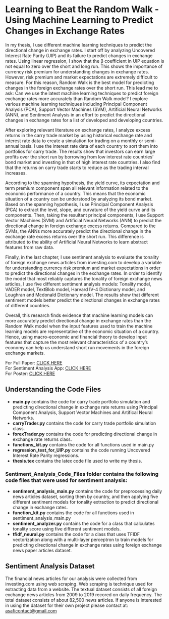 # Learning to Beat the Random Walk - Using Machine Learning to Predict Changes in Exchange Rates

In my thesis, I use different machine learning techniques to predict the directional change in exchange rates. I start off by analyzing Uncovered Interest Rate Parity (UIP) and its failure to predict changes in exchange rates. Using linear regression, I show that the β coefficient in UIP equation is not equal to zero over the short and long run. This shows the importance of currency risk premium for understanding changes in exchange rates. However, risk premium and market expectations are extremely difficult to measure. For this reason, Random Walk is the best model for predicting changes in the foreign exchange rates over the short run. This lead me to ask: Can we use the latest machine learning techniques to predict foreign exchange rates more accurately than Random Walk model? I explore various machine learning techniques including Principal Component Analysis (PCA), Support Vector Machines (SVM), Artificial Neural Networks (ANN), and Sentiment Analysis in an effort to predict the directional changes in exchange rates for a list of developed and developing countries.

After exploring relevant literature on exchange rates, I analyze excess returns in the carry trade market by using historical exchange rate and interest rate data to create a simulation for trading on a monthly or semi-annual basis. I use the interest rate data of each country to sort them into portfolios for carry trade. The results show that investors can earn large profits over the short run by borrowing from low interest rate countries’ bond market and investing in that of high interest rate countries. I also find that the returns on carry trade starts to reduce as the trading interval increases.

According to the spanning hypothesis, the yield curve, its expectation and term premium component span all relevant information related to the economic performance of a country. This means that the economic situation of a country can be understood by analyzing its bond market. Based on the spanning hypothesis, I use Principal Component Analysis (PCA) to extract the level, slope, and curvature of the yield curve and its components. Then, taking the resultant principal components, I use Support Vector Machines (SVM) and Artificial Neural Networks (ANN) to predict the directional change in foreign exchange excess returns. Compared to the SVMs, the ANNs more accurately predict the directional change in the exchange rate excess returns over the short run. This difference is attributed to the ability of Artificial Neural Networks to learn abstract features from raw data.

Finally, in the last chapter, I use sentiment analysis to evaluate the tonality of foreign exchange news articles from investing.com to develop a variable for understanding currency risk premium and market expectations in order to predict the directional changes in the exchange rates. In order to identify the model that most reliably captures the tonality of foreign exchange news articles, I use five different sentiment analysis models: Tonality model, VADER model, TextBlob model, Harvard IV-4 Dictionary model, and Loughran and Mcdonald Dictionary model. The results show that different sentiment models better predict the directional changes in exchange rates of different countries.

Overall, this research finds evidence that machine learning models can more accurately predict directional change in exchange rates than the Random Walk model when the input features used to train the machine learning models are representative of the economic situation of a country. Hence, using macro-economic and financial theory to develop input features that capture the most relevant characteristics of a country’s economy can help us understand short run movements in the foreign exchange markets.

For Full Paper: [CLICK HERE](https://github.com/asaficontact/learning_to_beat_the_random_walk/blob/master/thesis.pdf) <br/>
For Sentiment Analysis App: [CLICK HERE](https://asaficontact.shinyapps.io/fx_sentiment/)<br/>
For Poster: [CLICK HERE](https://www.bates.edu/economics/files/2020/09/thesis_poster-Tawab.pdf)

## Understanding the Code Files
* **main.py** contains the code for carry trade portfolio simulation and predicting directional change in exchange rate returns using Principal Component Analysis, Support Vector Machines and Artifical Neural Networks. 
* **carryTrader.py** contains the code for carry trade portfolio simulation class. 
* **forexTrader.py** contains the code for predicting directional change in exchange rate returns class. 
* **functions_kit.py** contains the code for all functions used in main.py
* **regression_test_for_UIP.py** contains the code running Uncovered Interest Rate Parity regressions. 
* **thesis.tex** contains the latex code file used to write my thesis. 

### Sentiment_Analysis_Code_Files folder contains the following code files that were used for sentiment analysis: 
* **sentiment_analysis_main.py** contains the code for preprocessing daily news articles dataset, sorting them by country, and then applying five different sentiment models for tonality extraction to predict directional change in exchange rates. 
* **function_kit.py** contains the code for all functions used in sentiment_analysis_main.py
* **sentiment_analyzer.py** contains the code for a class that calculates tonality score using five different sentiment models. 
* **tfidf_neural.py** contains the code for a class that uses TFIDF vectorization along with a multi-layer perceptron to train models for predicting directional change in exchange rates using foreign exchange news paper articles dataset. 

## Sentiment Analysis Dataset
The financial news articles for our analysis were collected from investing.com using web scraping. Web scraping is technique used for extracting data from a website. The textual dataset consists of all foreign exchange news articles from 2009 to 2019 recored on daily frequency. The total dataset consists of about 82,500 news articles. If anyone is interested in using the dataset for their own project please contact at: asaficontact@gmail.com


